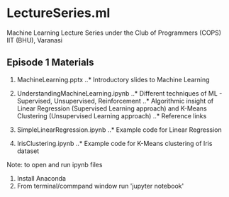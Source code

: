 # LectureSeries.ml
Machine Learning Lecture Series under the Club of Programmers (COPS) IIT (BHU), Varanasi

## Episode 1 Materials
1. MachineLearning.pptx
..* Introductory slides to Machine Learning

2. UnderstandingMachineLearning.ipynb
..* Different techniques of ML - Supervised, Unsupervised, Reinforcement
..* Algorithmic insight of Linear Regression (Supervised Learning approach) and K-Means Clustering (Unsupervised Learning approach)
..* Reference links

3. SimpleLinearRegression.ipynb
..* Example code for Linear Regression

4. IrisClustering.ipynb
..* Example code for K-Means clustering of Iris dataset

Note: to open and run ipynb files
1. Install Anaconda
2. From terminal/commpand window run 'jupyter notebook'
